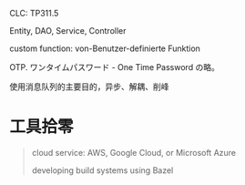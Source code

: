 CLC: TP311.5

Entity, DAO, Service, Controller

custom function: von-Benutzer-definierte Funktion

OTP. ワンタイムパスワード - One Time Password の略。

使用消息队列的主要目的，异步、解耦、削峰

# 工具拾零

> cloud service: AWS, Google Cloud, or Microsoft Azure
> 
> developing build systems using Bazel
